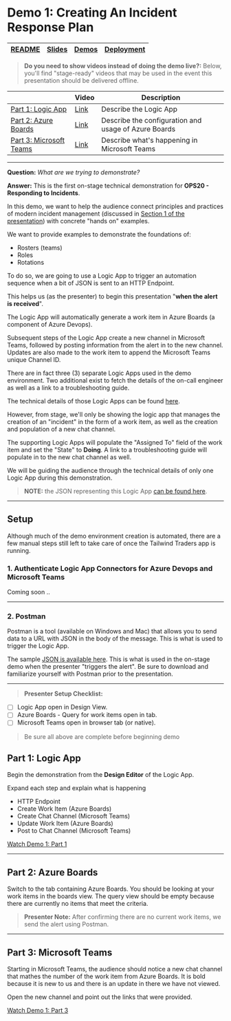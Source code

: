 # Demo 1: Creating An Incident Response Plan

| [README](/ops20/README.md) | [Slides](/ops20/slides/README.md) | [Demos](/ops20/demos/README.md) | [Deployment](/ops20/deployment/README.md) | 
|--------|-------|------------|-----------|

>**Do you need to show videos instead of doing the demo live?:** Below, you'll find "stage-ready" videos that may be used in the event this presentation should be delivered offline.

|  | Video | Description
|--------|-------|-----|
| [Part 1: Logic App](#part-1-logic-app) | [Link](https://globaleventcdn.blob.core.windows.net/assets/ops/ops20/video/demo_1_full.mp4) | Describe the Logic App
| [Part 2: Azure Boards](#part-2-azure-boards) | [Link](https://globaleventcdn.blob.core.windows.net/assets/ops/ops20/video/demo_1_full.mp4) | Describe the configuration  and usage of Azure Boards
| [Part 3: Microsoft Teams](#part-3-microsoft-teams) | [Link](https://globaleventcdn.blob.core.windows.net/assets/ops/ops20/video/demo_1_full.mp4) | Describe what's happening in Microsoft Teams

---

**Question:** *What are we trying to demonstrate?*

**Answer:**
This is the first on-stage technical demonstration for **OPS20 - Responding to Incidents**. 

In this demo, we want to help the audience connect principles and practices of modern incident management (discussed in [Section 1 of the presentation](../../slides/section/01/README.md)) with concrete "hands on" examples.

We want to provide examples to demonstrate the foundations of:

- Rosters (teams)
- Roles
- Rotations

To do so, we are going to use a Logic App to trigger an automation sequence when a bit of JSON is sent to an HTTP Endpoint.

This helps us (as the presenter) to begin this presentation "**when the alert is received**".

The Logic App will automatically generate a work item in Azure Boards (a component of Azure Devops).

Subsequent steps of the Logic App create a new channel in Microsoft Teams, followed by posting information from the alert in to the new channel. Updates are also made to the work item to append the Microsoft Teams unique Channel ID.

There are in fact three (3) separate Logic Apps used in the demo environment. Two additional exist to fetch the details of the on-call engineer as well as a link to a troubleshooting guide.

The technical details of those Logic Apps can be found [here](https://coming.soon).

However, from stage, we'll only be showing the logic app that manages the creation of an "incident" in the form of a work item, as well as the creation and population of a new chat channel.

The supporting Logic Apps will populate the "Assigned To" field of the work item and set the "State" to **Doing**. A link to a troubleshooting guide will populate in to the new chat channel as well.

We will be guiding the audience through the technical details of only one Logic App during this demonstration.


>**NOTE:** the JSON representing this Logic App [can be found here](deployment/azuredeploy-la-main.json).

---

## Setup

Although much of the demo environment creation is automated, there are a few manual steps still left to take care of once the Tailwind Traders app is running.

### 1. Authenticate Logic App Connectors for Azure Devops and Microsoft Teams

Coming soon ..

---

### 2. Postman

Postman is a tool (available on Windows and Mac) that allows you to send data to a URL with JSON in the body of the message. This is what is used to trigger the Logic App.

The sample [JSON is available here](ops20/demos/01/alert_body.json). This is what is used in the on-stage demo when the presenter "triggers the alert". Be sure to download and familiarize yourself with Postman prior to the presentation.

---
>**Presenter Setup Checklist:**

- [ ] Logic App open in Design View.
- [ ] Azure Boards - Query for work items open in tab.
- [ ] Microsoft Teams open in browser tab (or native).
  
> Be sure all above are complete before beginning demo

## Part 1: Logic App

Begin the demonstration from the **Design Editor** of the Logic App.

Expand each step and explain what is happening

- HTTP Endpoint
- Create Work Item (Azure Boards)
- Create Chat Channel (Microsoft Teams)
- Update Work Item (Azure Boards)
- Post to Chat Channel (Microsoft Teams)

[Watch Demo 1: Part 1](https://coming.soon)

---

## Part 2: Azure Boards

Switch to the tab containing Azure Boards. You should be looking at your work items in the boards view. The query view should be empty because there are currently no items that meet the criteria.

>**Presenter Note:** After confirming there are no current work items, we send the alert using Postman.

---

## Part 3: Microsoft Teams

Starting in Microsoft Teams, the audience should notice a new chat channel that mathes the number of the work item from Azure Boards. It is bold because it is new to us and there is an update in there we have not viewed.

Open the new channel and point out the links that were provided.

[Watch Demo 1: Part 3](https://coming.soon)